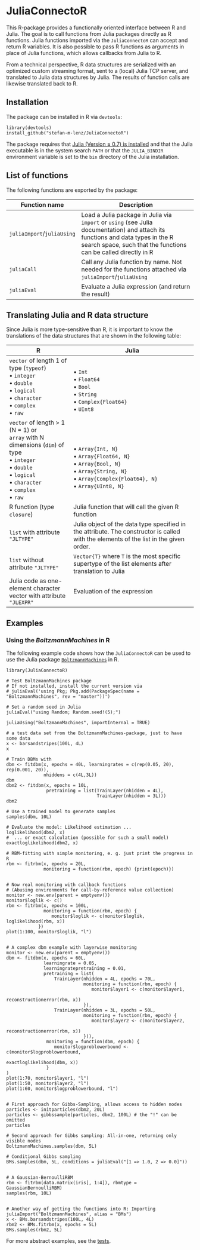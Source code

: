 # JuliaConnectoR

This R-package provides a functionally oriented interface between R and Julia.
The goal is to call functions from Julia packages directly as R functions.
Julia functions imported via the `JuliaConnectoR` can accept and return R variables.
It is also possible to pass R functions as arguments in place of Julia functions, which allows callbacks from Julia to R.

From a technical perspective, R data structures are serialized with an optimized custom streaming format, 
sent to a (local) Julia TCP server, and translated to Julia data structures by Julia.
The results of function calls are likewise translated back to R.

## Installation

The package can be installed in R via `devtools`:

    library(devtools)
    install_github("stefan-m-lenz/JuliaConnectoR")

The package requires that [Julia (Version &ge; 0.7) is installed](https://julialang.org/downloads/) and that the Julia executable is in the system search `PATH` or that the `JULIA_BINDIR` environment variable is set to the `bin` directory of the Julia installation.

## List of functions

The following functions are exported by the package:

| Function name | Description |
|---------------|-------------|
| `juliaImport`/`juliaUsing` | Load a Julia package in Julia via `import` or `using` (see Julia documentation) and attach its functions and data types in the R search space, such that the functions can be called directly in R |
| `juliaCall` | Call any Julia function by name. Not needed for the functions attached via `juliaImport`/`juliaUsing` |
| `juliaEval` | Evaluate a Julia expression (and return the result) |

## Translating Julia and R data structure

Since Julia is more type-sensitive than R, it is important to know the translations of the data structures that are shown in the following table:

| R                                  | Julia |
|------------------------------------|-------|
| `vector` of length 1 of type (`typeof`)<br />&bull; `integer`<br />&bull; `double` <br />&bull; `logical` <br />&bull; `character` <br />&bull; `complex` <br />&bull; `raw`| <br />&bull; `Int` <br />&bull; `Float64` <br />&bull; `Bool` <br />&bull; `String` <br />&bull; `Complex{Float64}`<br />&bull; `UInt8` |
| `vector` of length > 1 (N = 1)  or <br /> `array` with N dimensions (`dim`) of type <br />&bull; `integer`<br />&bull; `double` <br />&bull;  `logical` <br />&bull; `character` <br />&bull; `complex` <br />&bull; `raw`| <br /><br />&bull; `Array{Int, N}` <br />&bull; `Array{Float64, N}` <br />&bull; `Array{Bool, N}`<br />&bull; `Array{String, N}` <br />&bull; `Array{Complex{Float64}, N}`<br />&bull; `Array{UInt8, N}` |
| R function (type `closure`) | Julia function that will call the given R function |
| `list` with attribute `"JLTYPE"` | Julia object of the data type specified in the attribute. The constructor is called with the elements of the list in the given order. |
| `list` without attribute `"JLTYPE"` | `Vector{T}` where `T` is the most specific supertype of the list elements after translation to Julia |
| Julia code as one-element character vector with attribute `"JLEXPR"` | Evaluation of the expression |

## Examples

### Using the *BoltzmannMachines* in R

The following example code shows how the `JuliaConnectoR` can be used to use the Julia package [`BoltzmannMachines`](https://github.com/stefan-m-lenz/BoltzmannMachines.jl) in R.

```{r}
library(JuliaConnectoR)

# Test BoltzmannMachines package
# If not installed, install the current version via
# juliaEval('using Pkg; Pkg.add(PackageSpec(name = "BoltzmannMachines", rev = "master"))')

# Set a random seed in Julia
juliaEval("using Random; Random.seed!(5);")

juliaUsing("BoltzmannMachines", importInternal = TRUE)

# a test data set from the BoltzmannMachines-package, just to have some data
x <- barsandstripes(100L, 4L)
x

# Train DBMs with
dbm <- fitdbm(x, epochs = 40L, learningrates = c(rep(0.05, 20), rep(0.001, 20)),
              nhiddens = c(4L,3L))
dbm
dbm2 <- fitdbm(x, epochs = 10L,
               pretraining = list(TrainLayer(nhidden = 4L),
                                  TrainLayer(nhidden = 3L)))
dbm2

# Use a trained model to generate samples
samples(dbm, 10L)

# Evaluate the model: Likelihood estimation ...
loglikelihood(dbm2, x)
#  ... or exact calculation (possible for such a small model)
exactloglikelihood(dbm2, x)

# RBM-fitting with simple monitoring, e. g. just print the progress in R
rbm <- fitrbm(x, epochs = 20L,
              monitoring = function(rbm, epoch) {print(epoch)})


# Now real monitoring with callback functions
# (Abusing environments for call-by-reference value collection)
monitor <- new.env(parent = emptyenv())
monitor$loglik <- c()
rbm <- fitrbm(x, epochs = 100L,
              monitoring = function(rbm, epoch) {
                 monitor$loglik <- c(monitor$loglik, loglikelihood(rbm, x))
            })
plot(1:100, monitor$loglik, "l")


# A complex dbm example with layerwise monitoring
monitor <- new.env(parent = emptyenv())
dbm <- fitdbm(x, epochs = 60L,
              learningrate = 0.05,
              learningratepretraining = 0.01,
              pretraining = list(
                  TrainLayer(nhidden = 4L, epochs = 70L,
                             monitoring = function(rbm, epoch) {
                                monitor$layer1 <- c(monitor$layer1,
                                                    reconstructionerror(rbm, x))
                             }),
                  TrainLayer(nhidden = 3L, epochs = 50L,
                             monitoring = function(rbm, epoch) {
                                monitor$layer2 <- c(monitor$layer2,
                                                    reconstructionerror(rbm, x))
                             })),
               monitoring = function(dbm, epoch) {
                  monitor$logproblowerbound <- c(monitor$logproblowerbound,
                                                 exactloglikelihood(dbm, x))
               }
)
plot(1:70, monitor$layer1, "l")
plot(1:50, monitor$layer2, "l")
plot(1:60, monitor$logproblowerbound, "l")


# First approach for Gibbs-Sampling, allows access to hidden nodes
particles <- initparticles(dbm2, 20L)
particles <- gibbssample(particles, dbm2, 100L) # the "!" can be omitted
particles

# Second approach for Gibbs sampling: All-in-one, returning only visible nodes
BoltzmannMachines.samples(dbm, 5L)

# Conditional Gibbs sampling
BMs.samples(dbm, 5L, conditions = juliaEval("[1 => 1.0, 2 => 0.0]"))


# A Gaussian-BernoulliRBM
rbm <- fitrbm(data.matrix(iris[, 1:4]), rbmtype = GaussianBernoulliRBM)
samples(rbm, 10L)


# Another way of getting the functions into R: Importing
juliaImport("BoltzmannMachines", alias = "BMs")
x <- BMs.barsandstripes(100L, 4L)
rbm2 <- BMs.fitrbm(x, epochs = 5L)
BMs.samples(rbm2, 5L)
```

For more abstract examples, see the [tests](tests/test.R).
